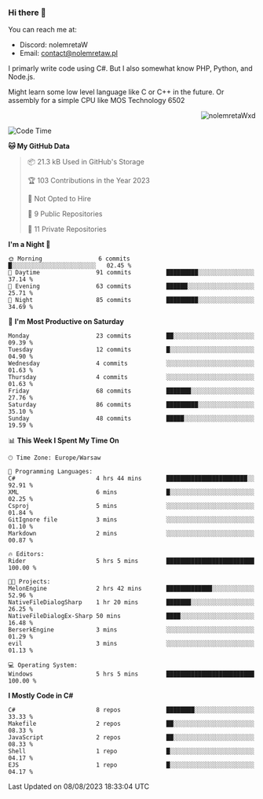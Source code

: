 ### Hi there 👋

You can reach me at:
 - Discord: nolemretaW
 - Email: contact@nolemretaw.pl
 
I primarly write code using C#. But I also somewhat know PHP, Python, and Node.js.

Might learn some low level language like C or C++ in the future. Or assembly for a simple CPU like MOS Technology 6502
 
<p align="right"><img src="https://komarev.com/ghpvc/?username=nolemretaWxd&amp;label=Profile%20views&amp;color=0e75b6&amp;style=flat" alt="nolemretaWxd" /></p>

<!--START_SECTION:waka-->
![Code Time](http://img.shields.io/badge/Code%20Time-54%20hrs%2020%20mins-blue)

**🐱 My GitHub Data** 

> 📦 21.3 kB Used in GitHub's Storage 
 > 
> 🏆 103 Contributions in the Year 2023
 > 
> 🚫 Not Opted to Hire
 > 
> 📜 9 Public Repositories 
 > 
> 🔑 11 Private Repositories 
 > 
**I'm a Night 🦉** 

```text
🌞 Morning                6 commits           █░░░░░░░░░░░░░░░░░░░░░░░░   02.45 % 
🌆 Daytime                91 commits          █████████░░░░░░░░░░░░░░░░   37.14 % 
🌃 Evening                63 commits          ██████░░░░░░░░░░░░░░░░░░░   25.71 % 
🌙 Night                  85 commits          █████████░░░░░░░░░░░░░░░░   34.69 % 
```
📅 **I'm Most Productive on Saturday** 

```text
Monday                   23 commits          ██░░░░░░░░░░░░░░░░░░░░░░░   09.39 % 
Tuesday                  12 commits          █░░░░░░░░░░░░░░░░░░░░░░░░   04.90 % 
Wednesday                4 commits           ░░░░░░░░░░░░░░░░░░░░░░░░░   01.63 % 
Thursday                 4 commits           ░░░░░░░░░░░░░░░░░░░░░░░░░   01.63 % 
Friday                   68 commits          ███████░░░░░░░░░░░░░░░░░░   27.76 % 
Saturday                 86 commits          █████████░░░░░░░░░░░░░░░░   35.10 % 
Sunday                   48 commits          █████░░░░░░░░░░░░░░░░░░░░   19.59 % 
```


📊 **This Week I Spent My Time On** 

```text
🕑︎ Time Zone: Europe/Warsaw

💬 Programming Languages: 
C#                       4 hrs 44 mins       ███████████████████████░░   92.91 % 
XML                      6 mins              █░░░░░░░░░░░░░░░░░░░░░░░░   02.25 % 
Csproj                   5 mins              ░░░░░░░░░░░░░░░░░░░░░░░░░   01.84 % 
GitIgnore file           3 mins              ░░░░░░░░░░░░░░░░░░░░░░░░░   01.10 % 
Markdown                 2 mins              ░░░░░░░░░░░░░░░░░░░░░░░░░   00.87 % 

🔥 Editors: 
Rider                    5 hrs 5 mins        █████████████████████████   100.00 % 

🐱‍💻 Projects: 
MelonEngine              2 hrs 42 mins       █████████████░░░░░░░░░░░░   52.96 % 
NativeFileDialogSharp    1 hr 20 mins        ███████░░░░░░░░░░░░░░░░░░   26.25 % 
NativeFileDialogEx-Sharp 50 mins             ████░░░░░░░░░░░░░░░░░░░░░   16.48 % 
BerserkEngine            3 mins              ░░░░░░░░░░░░░░░░░░░░░░░░░   01.29 % 
evil                     3 mins              ░░░░░░░░░░░░░░░░░░░░░░░░░   01.13 % 

💻 Operating System: 
Windows                  5 hrs 5 mins        █████████████████████████   100.00 % 
```

**I Mostly Code in C#** 

```text
C#                       8 repos             ████████░░░░░░░░░░░░░░░░░   33.33 % 
Makefile                 2 repos             ██░░░░░░░░░░░░░░░░░░░░░░░   08.33 % 
JavaScript               2 repos             ██░░░░░░░░░░░░░░░░░░░░░░░   08.33 % 
Shell                    1 repo              █░░░░░░░░░░░░░░░░░░░░░░░░   04.17 % 
EJS                      1 repo              █░░░░░░░░░░░░░░░░░░░░░░░░   04.17 % 
```




 Last Updated on 08/08/2023 18:33:04 UTC
<!--END_SECTION:waka-->
